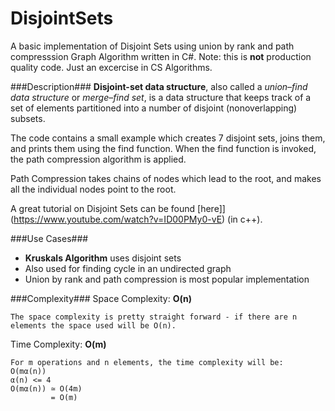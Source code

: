 # DisjointSets
A basic implementation of Disjoint Sets using union by rank and path compresssion Graph Algorithm written in C#.
Note: this is **not** production quality code. Just an excercise in CS Algorithms.

###Description###
**Disjoint-set data structure**, also called a *union–find data structure* or *merge–find set*, is a data structure that keeps track of a set of elements partitioned into a number of disjoint (nonoverlapping) subsets.

The code contains a small example which creates 7 disjoint sets, joins them, and prints them using the find function.
When the find function is invoked, the path compression algorithm is applied.

Path Compression takes chains of nodes which lead to the root, and makes all the individual nodes point to the root.

A great tutorial on Disjoint Sets can be found [here]](https://www.youtube.com/watch?v=ID00PMy0-vE) (in c++).

###Use Cases###
* **Kruskals Algorithm** uses disjoint sets
* Also used for finding cycle in an undirected graph
* Union by rank and path compression is most popular implementation


###Complexity###
Space Complexity: **O(n)**
```
The space complexity is pretty straight forward - if there are n elements the space used will be O(n).
```

Time Complexity: **O(m)**
```
For m operations and n elements, the time complexity will be:
O(mα(n)) 
α(n) <= 4 
O(mα(n)) ≃ O(4m)
         = O(m)
```         
